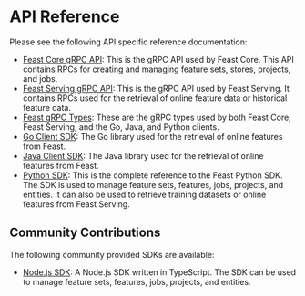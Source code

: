 # API Reference

Please see the following API specific reference documentation:

* [Feast Core gRPC API](https://api.docs.feast.dev/grpc/feast/core/coreservice.pb.html): This is the gRPC API used by Feast Core. This API contains RPCs for creating and managing feature sets, stores, projects, and jobs.
* [Feast Serving gRPC API](https://api.docs.feast.dev/grpc/feast/serving/servingservice.pb.html): This is the gRPC API used by Feast Serving. It contains RPCs used for the retrieval of online feature data or historical feature data.
* [Feast gRPC Types](https://api.docs.feast.dev/grpc/feast/types/value.pb): These are the gRPC types used by both Feast Core, Feast Serving, and the Go, Java, and Python clients.
* [Go Client SDK](https://godoc.org/github.com/feast-dev/feast/sdk/go): The Go library used for the retrieval of online features from Feast.
* [Java Client SDK](https://javadoc.io/doc/dev.feast/feast-sdk): The Java library used for the retrieval of online features from Feast.
* [Python SDK](https://api.docs.feast.dev/python/): This is the complete reference to the Feast Python SDK. The SDK is used to manage feature sets, features, jobs, projects, and entities. It can also be used to retrieve training datasets or online features from Feast Serving.

## Community Contributions

The following community provided SDKs are available:

* [Node.js SDK](https://github.com/MichaelHirn/feast-client/): A Node.js SDK written in TypeScript. The SDK can be used to manage feature sets, features, jobs, projects, and entities.

